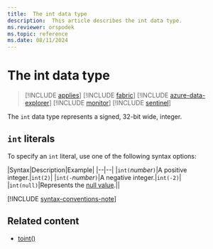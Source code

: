 ```yaml
---
title:  The int data type
description:  This article describes the int data type.
ms.reviewer: orspodek
ms.topic: reference
ms.date: 08/11/2024
---
```

# The int data type

> [!INCLUDE [applies](../../includes/applies-to-version/applies.md)] [!INCLUDE [fabric](../../includes/applies-to-version/fabric.md)] [!INCLUDE [azure-data-explorer](../../includes/applies-to-version/azure-data-explorer.md)] [!INCLUDE [monitor](../../includes/applies-to-version/monitor.md)] [!INCLUDE [sentinel](../../includes/applies-to-version/sentinel.md)]

The `int` data type represents a signed, 32-bit wide, integer.

## `int` literals

To specify an `int` literal, use one of the following syntax options:

|Syntax|Description|Example|
|--|--|
|`int(`*number*`)`|A positive integer.|`int(2)`|
|`int(-`*number*`)`|A negative integer.|`int(-2)`|
|`int(null)`|Represents the [null value](null-values.md).||

[!INCLUDE [syntax-conventions-note](../../includes/syntax-conventions-note.md)]

## Related content

* [toint()](../toint-function.md)
